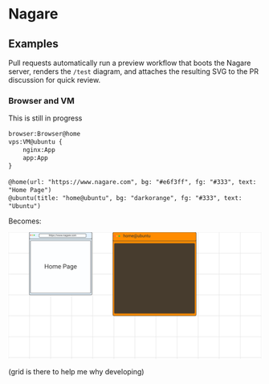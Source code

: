 # Nagare

## Examples

Pull requests automatically run a preview workflow that boots the Nagare server, renders the `/test` diagram, and attaches the resulting SVG to the PR discussion for quick review.

### Browser and VM

This is still in progress

```text
browser:Browser@home
vps:VM@ubuntu {
    nginx:App
    app:App
}

@home(url: "https://www.nagare.com", bg: "#e6f3ff", fg: "#333", text: "Home Page")
@ubuntu(title: "home@ubuntu", bg: "darkorange", fg: "#333", text: "Ubuntu")
```

Becomes:

![Browser and VM](static/examples/example2.svg)

(grid is there to help me why developing)

